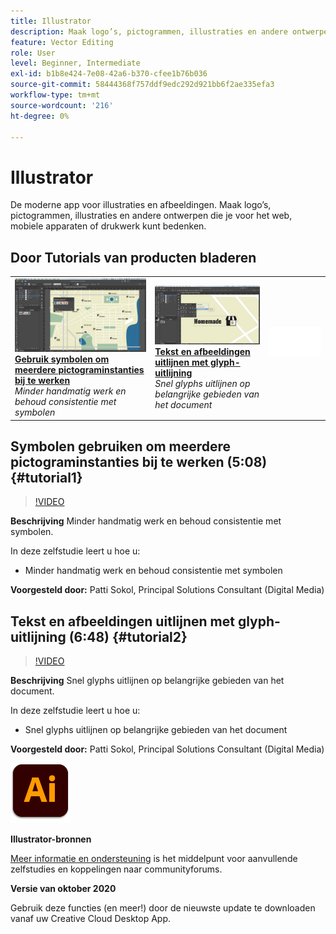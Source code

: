 ```yaml
---
title: Illustrator
description: Maak logo’s, pictogrammen, illustraties en andere ontwerpen die je voor het web, mobiele apparaten of drukwerk kunt bedenken
feature: Vector Editing
role: User
level: Beginner, Intermediate
exl-id: b1b8e424-7e08-42a6-b370-cfee1b76b036
source-git-commit: 58444368f757ddf9edc292d921bb6f2ae335efa3
workflow-type: tm+mt
source-wordcount: '216'
ht-degree: 0%

---
```


# Illustrator

De moderne app voor illustraties en afbeeldingen. Maak logo’s, pictogrammen, illustraties en andere ontwerpen die je voor het web, mobiele apparaten of drukwerk kunt bedenken.

## Door Tutorials van producten bladeren

<table style="table-layout:fixed">
<tr>
 <td>
   <a href="illustrator.md#tutorial1">
      <img alt="Gebruik symbolen om meerdere pictograminstanties bij te werken" src="../assets/Illustrator_symbols_sokol_thumbnail.jpg" />
   </a>
    <div>
   <a href="illustrator.md#tutorial1"><strong>Gebruik symbolen om meerdere pictograminstanties bij te werken</strong></a>
    </div>
    <em>Minder handmatig werk en behoud consistentie met symbolen</em>
    <br>
  </td>
  <td>
    <a href="illustrator.md#tutorial2">
        <img alt="Tekst en afbeeldingen uitlijnen met glyph-uitlijning" src="../assets/illustrator_glyphAlign_sokol_thumbnail.jpg" />
    </a>
    <div>
    <a href="illustrator.md#tutorial2"><strong>Tekst en afbeeldingen uitlijnen met glyph-uitlijning</strong></a>
    </div>
    <em>Snel glyphs uitlijnen op belangrijke gebieden van het document</em>
    <br>
  </td>
  <td>
    <img alt="Spacer" src="../assets/Whitespacer.png" />
    <div>
    <br>
  </td>
</tr>
</table>

## Symbolen gebruiken om meerdere pictograminstanties bij te werken (5:08) {#tutorial1}

>[!VIDEO](https://video.tv.adobe.com/v/326816?hidetitle=true)

**Beschrijving**
Minder handmatig werk en behoud consistentie met symbolen.

In deze zelfstudie leert u hoe u:
* Minder handmatig werk en behoud consistentie met symbolen

**Voorgesteld door:**
Patti Sokol, Principal Solutions Consultant (Digital Media)

## Tekst en afbeeldingen uitlijnen met glyph-uitlijning (6:48) {#tutorial2}

>[!VIDEO](https://video.tv.adobe.com/v/326817?hidetitle=true)

**Beschrijving**
Snel glyphs uitlijnen op belangrijke gebieden van het document.

In deze zelfstudie leert u hoe u:
* Snel glyphs uitlijnen op belangrijke gebieden van het document

**Voorgesteld door:**
Patti Sokol, Principal Solutions Consultant (Digital Media)

![Illustrator-logo](../assets/ai_appicon_96.png)

**Illustrator-bronnen**

[Meer informatie en ondersteuning](https://helpx.adobe.com/nl/support/illustrator.html) is het middelpunt voor aanvullende zelfstudies en koppelingen naar communityforums.

**Versie van oktober 2020**

Gebruik deze functies (en meer!) door de nieuwste update te downloaden vanaf uw Creative Cloud Desktop App.
